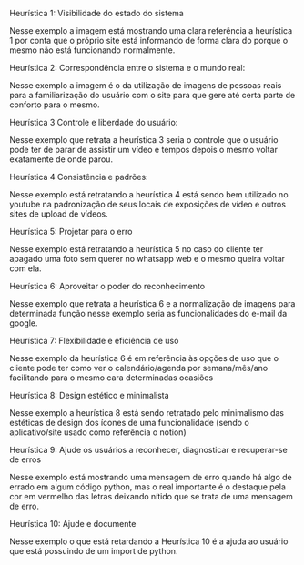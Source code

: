 Heurística 1: Visibilidade do estado do sistema




Nesse exemplo a imagem está mostrando uma clara referência a heurística 1 por conta que o próprio site está informando de forma clara do porque o mesmo não está funcionando normalmente.


Heurística 2: Correspondência entre o sistema e o mundo real:




Nesse exemplo a imagem é o da utilização de imagens de pessoas reais para a familiarização do usuário com o site para que gere até certa parte de conforto para o mesmo.


Heurística 3 Controle e liberdade do usuário:




Nesse exemplo que retrata a heurística 3 seria o controle que o usuário pode ter de parar de assistir um vídeo e tempos depois o mesmo voltar exatamente de onde parou.


Heurística 4 Consistência e padrões:




Nesse exemplo está retratando a heurística 4 está sendo bem utilizado no youtube na padronização de seus locais de exposições de vídeo e outros sites de upload de vídeos.


Heurística 5: Projetar para o erro




Nesse exemplo está retratando a heurística 5 no caso do cliente ter apagado uma foto sem querer no whatsapp web e o mesmo queira voltar com ela.


Heurística 6: Aproveitar o poder do reconhecimento




Nesse exemplo que retrata a heurística 6 e a normalização de imagens para determinada função nesse exemplo seria as funcionalidades do e-mail da google.


Heurística 7: Flexibilidade e eficiência de uso




Nesse exemplo da heurística 6 é em referência às opções de uso que o cliente pode ter como ver o calendário/agenda por semana/mês/ano facilitando para o mesmo cara determinadas ocasiões


Heurística 8: Design estético e minimalista




Nesse exemplo a heurística 8 está sendo retratado pelo minimalismo das estéticas de design dos ícones de uma funcionalidade (sendo o aplicativo/site usado como referência o notion)


Heurística 9: Ajude os usuários a reconhecer, diagnosticar e recuperar-se de erros




Nesse exemplo está mostrando uma mensagem de erro quando há algo de errado em algum código python, mas o real importante é o destaque pela cor em vermelho das letras deixando nítido que se trata de uma mensagem de erro.


Heurística 10: Ajude e documente


Nesse exemplo o que está retardando a Heurística 10 é a ajuda ao usuário que está possuindo de um import de python.

